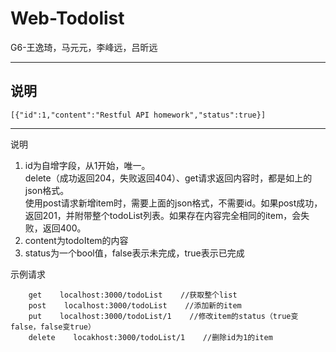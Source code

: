 # Web-Todolist
G6-王逸琦，马元元，李峰远，吕昕远

***
## 说明  
    [{"id":1,"content":"Restful API homework","status":true}]  
***
说明
1.  id为自增字段，从1开始，唯一。  
delete（成功返回204，失败返回404）、get请求返回内容时，都是如上的json格式。  
使用post请求新增item时，需要上面的json格式，不需要id。如果post成功，返回201，并附带整个todoList列表。如果存在内容完全相同的item，会失败，返回400。
2. content为todoItem的内容
3. status为一个bool值，false表示未完成，true表示已完成

示例请求  
```
    get    localhost:3000/todoList    //获取整个list  
    post    localhost:3000/todoList    //添加新的item  
    put    localhost:3000/todoList/1    //修改item的status（true变false，false变true）
    delete    locakhost:3000/todoList/1    //删除id为1的item
```
    

